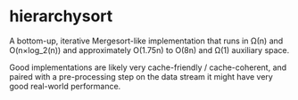 # hierarchysort
A bottom-up, iterative Mergesort-like implementation that runs in Ω(n) and O(n×log_2(n)) and approximately O(1.75n) to O(8n) and Ω(1) auxiliary space.

Good implementations are likely very cache-friendly / cache-coherent, and paired with a pre-processing step on the data stream it might have very good real-world performance.
